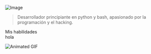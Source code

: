![Image](https://c4.wallpaperflare.com/wallpaper/670/229/280/anime-tengen-toppa-gurren-lagann-simon-tengen-toppa-gurren-lagann-wallpaper-preview.jpg)


> Desarrollador principiante en python y bash, apasionado por la programación y el hacking. 

</details>
    <summary>Mis habilidades</summary>
hola

</details>

![Animated GIF](https://giffiles.alphacoders.com/149/149242.gif)